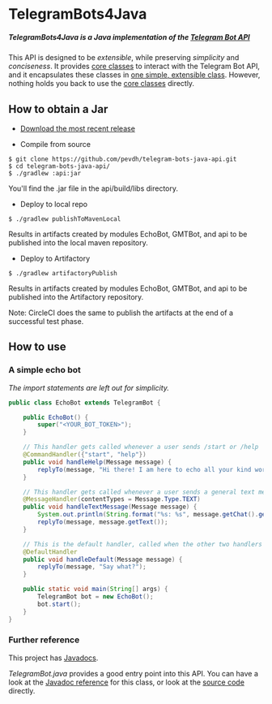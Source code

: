 # TelegramBots4Java

##### TelegramBots4Java is a Java implementation of the [Telegram Bot API](https://core.telegram.org/bots/api)

This API is designed to be *extensible*, while preserving *simplicity* and *conciseness*.
It provides [core classes](https://cdn.rawgit.com/pevdh/telegram-bots-java-api/master/docs/co/vandenham/telegram/botapi/requests/package-summary.html) to interact with the Telegram Bot API, and it encapsulates these classes in [one simple, extensible class](https://cdn.rawgit.com/pevdh/telegram-bots-java-api/master/docs/co/vandenham/telegram/botapi/TelegramBot.html). 
However, nothing holds you back to use the [core classes](https://cdn.rawgit.com/pevdh/telegram-bots-java-api/master/docs/co/vandenham/telegram/botapi/requests/package-summary.html) directly.

## How to obtain a Jar

- [Download the most recent release](https://github.com/pevdh/telegram-bots-java-api/releases)

- Compile from source

```
$ git clone https://github.com/pevdh/telegram-bots-java-api.git
$ cd telegram-bots-java-api/
$ ./gradlew :api:jar
```
You'll find the .jar file in the api/build/libs directory.

- Deploy to local repo

```
$ ./gradlew publishToMavenLocal

```

Results in artifacts created by modules EchoBot, GMTBot, and api to be published into the local maven repository.

- Deploy to Artifactory
```
$ ./gradlew artifactoryPublish

```
Results in artifacts created by modules EchoBot, GMTBot, and api to be published into the Artifactory repository.

Note: CircleCI does the same to publish the artifacts at the end of a successful test phase.

## How to use

### A simple echo bot
*The import statements are left out for simplicity.*

```java
public class EchoBot extends TelegramBot {

    public EchoBot() {
        super("<YOUR_BOT_TOKEN>");
    }

    // This handler gets called whenever a user sends /start or /help
    @CommandHandler({"start", "help"})
    public void handleHelp(Message message) {
        replyTo(message, "Hi there! I am here to echo all your kind words back to you!");
    }

    // This handler gets called whenever a user sends a general text message.
    @MessageHandler(contentTypes = Message.Type.TEXT)
    public void handleTextMessage(Message message) {
        System.out.println(String.format("%s: %s", message.getChat().getId(), message.getText()));
        replyTo(message, message.getText());
    }

    // This is the default handler, called when the other two handlers don't apply.
    @DefaultHandler
    public void handleDefault(Message message) {
        replyTo(message, "Say what?");
    }

    public static void main(String[] args) {
        TelegramBot bot = new EchoBot();
        bot.start();
    }
}
```
### Further reference
This project has [Javadocs](https://cdn.rawgit.com/pevdh/telegram-bots-java-api/master/docs/index.html).

*TelegramBot.java* provides a good entry point into this API. You can have a look at the [Javadoc reference](https://cdn.rawgit.com/pevdh/telegram-bots-java-api/master/docs/co/vandenham/telegram/botapi/TelegramBot.html) for this class, or look at the [source code](https://github.com/pevdh/TelegramBots4Java/blob/master/api/src/main/java/co/vandenham/telegram/botapi/TelegramBot.java) directly.
